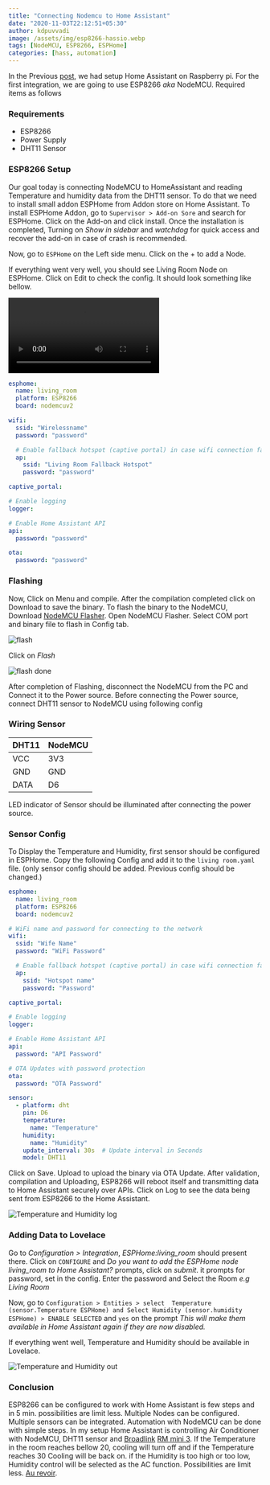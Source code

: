 ```yaml
---
title: "Connecting Nodemcu to Home Assistant"
date: "2020-11-03T22:12:51+05:30"
author: kdpuvvadi
image: /assets/img/esp8266-hassio.webp
tags: [NodeMCU, ESP8266, ESPHome]
categories: [hass, automation]
---
```


In the Previous [post](/posts/home-assistant-setup "Home Assistant setup on Raspberry Pi"), we had setup Home Assistant on Raspberry pi. For the first integration, we are going to use ESP8266 *aka* NodeMCU. Required items as follows

### Requirements

- ESP8266
- Power Supply
- DHT11 Sensor

### ESP8266 Setup

Our goal today is connecting NodeMCU to HomeAssistant and reading Temperature and humidity data from the DHT11 sensor. To do that we need to install small addon ESPHome from Addon store on Home Assistant. To install ESPHome Addon, go to `Supervisor > Add-on Sore` and search for ESPHome. Click on the Add-on and click install. Once the installation is completed, Turning on *Show in sidebar* and *watchdog* for quick access and recover the add-on in case of crash is recommended.

Now, go to `ESPHome` on the Left side menu. Click on the + to add a Node.

If everything went very well, you should see Living Room Node on ESPHome. Click on Edit to check the config. It should look something like bellow.

![esphome setup](/assets/img/esphome_node_setup.webm)

```yaml
esphome:
  name: living_room
  platform: ESP8266
  board: nodemcuv2

wifi:
  ssid: "Wirelessname"
  password: "password"

  # Enable fallback hotspot (captive portal) in case wifi connection fails
  ap:
    ssid: "Living Room Fallback Hotspot"
    password: "password"

captive_portal:

# Enable logging
logger:

# Enable Home Assistant API
api:
  password: "password"

ota:
  password: "password"
```

### Flashing

Now, Click on Menu and compile. After the compilation completed click on Download to save the binary. To flash the binary to the NodeMCU, Download [NodeMCU Flasher](https://github.com/nodemcu/nodemcu-flasher). Open NodeMCU Flasher. Select COM port and binary file to flash in Config tab.

![flash](/assets/img/nodemcu_flasher_flash.webp)

Click on *Flash*

![flash done](/assets/img/nodemcu_flash_done.webp)

After completion of Flashing, disconnect the NodeMCU from the PC and Connect it to the Power source. Before connecting the Power source, connect DHT11 sensor to NodeMCU using following config

### Wiring Sensor

| DHT11 | NodeMCU |
|-------|---------|
| VCC   | 3V3     |
| GND   | GND     |
| DATA  | D6      |

LED indicator of Sensor should be illuminated after connecting the power source.

### Sensor Config

To Display the Temperature and Humidity, first sensor should be configured in ESPHome. Copy the following Config and add it to the `living room.yaml` file. (only sensor config should be added. Previous config should be changed.)

```yaml
esphome:
  name: living_room
  platform: ESP8266
  board: nodemcuv2

# WiFi name and password for connecting to the network
wifi:
  ssid: "Wife Name"
  password: "WiFi Password"

  # Enable fallback hotspot (captive portal) in case wifi connection fails
  ap:
    ssid: "Hotspot name"
    password: "Password"

captive_portal:

# Enable logging
logger:

# Enable Home Assistant API
api:
  password: "API Password"

# OTA Updates with password protection
ota:
  password: "OTA Password"

sensor:
  - platform: dht
    pin: D6
    temperature:
      name: "Temperature"
    humidity:
      name: "Humidity"
    update_interval: 30s  # Update interval in Seconds
    model: DHT11
```

Click on Save. Upload to upload the binary via OTA Update. After validation, compilation and Uploading, ESP8266 will reboot itself and transmitting data to Home Assistant securely over APIs.
Click on Log to see the data being sent from ESP8266 to the Home Assistant.

![Temperature and Humidity log](/assets/img/esp8266_temp_humid_log.webp)

### Adding Data to Lovelace

Go to *Configuration > Integration*, *ESPHome:living_room* should present there. Click on `CONFIGURE` and *Do you want to add the ESPHome node living_room to Home Assistant?* prompts, click on *submit*. it prompts for password, set in the config. Enter the password and Select the Room *e.g Living Room*

Now, go to `Configuration > Entities > select  Temperature (sensor.Temperature ESPHome) and Select Humidity (sensor.humidity ESPHome) > ENABLE SELECTED` and `yes` on the prompt *This will make them available in Home Assistant again if they are now disabled.*

If everything went well, Temperature and Humidity should be available in Lovelace.

![Temperature and Humidity out](/assets/img/esphome_temp_humid_out.webp)

### Conclusion

ESP8266 can be configured to work with Home Assistant is few steps and in 5 min. possibilities are limit less. Multiple Nodes can be configured. Multiple sensors can be integrated. Automation with NodeMCU can be done with simple steps. In my setup Home Assistant is controlling Air Conditioner with NodeMCU, DHT11 sensor and [Broadlink](https://www.ibroadlink.com/) [RM mini 3](https://www.amazon.in/BroadLink-Universal-Control-RM-MINI3/dp/B01G1PZUK2). If the Temperature in the room reaches bellow 20, cooling will turn off and if the Temperature reaches 30 Cooling will be back on. if the Humidity is too high or too low, Humidity control will be selected as the AC function. Possibilities are limit less. [Au revoir](#conclusion).
